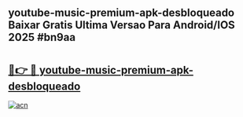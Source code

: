 ## youtube-music-premium-apk-desbloqueado Baixar Gratis Ultima Versao Para Android/IOS 2025 #bn9aa

# <h2><a href="https://ainizakaria.my?title=youtube-music-premium-apk-desbloqueado&ref=20M">🔗👉 🔴 youtube-music-premium-apk-desbloqueado</a></h2>

[![acn](https://github.com/user-attachments/assets/0f9c940e-d8b0-45ae-aac7-cd30a18b3e1c)](https://ainizakaria.my?title=youtube-music-premium-apk-desbloqueado&ref=20M)

